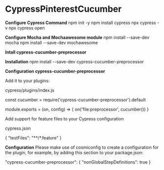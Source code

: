# CypressPinterestCucumber
**Configure Cypress Command**
npm init -y
npm install cypress
npx cypress -v
npx cypress open

**Configure Mocha and Mochaawesome module**
npm install --save-dev mocha
npm install --save-dev mochawesome

**Intall cypress-cucumber-preprocessor**

**Installation**
npm install --save-dev cypress-cucumber-preprocessor

**Configuration cypress-cucumber-preprocessor**

Add it to your plugins:

cypress/plugins/index.js

const cucumber = require('cypress-cucumber-preprocessor').default

module.exports = (on, config) => {
  on('file:preprocessor', cucumber())
}

Add support for feature files to your Cypress configuration

cypress.json

{
  "testFiles": "**/*.feature"
}

**Configuration**
Please make use of cosmiconfig to create a configuration for the plugin, for example, by adding this section to your package.json:

"cypress-cucumber-preprocessor": {
  "nonGlobalStepDefinitions": true
}

